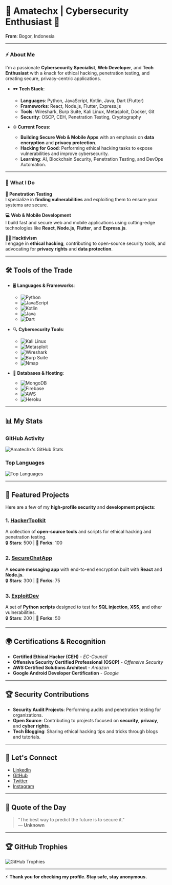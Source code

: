 # 🖤 **Amatechx | Cybersecurity Enthusiast** 🖤  
**From**: Bogor, Indonesia  

---

### ⚡ **About Me**  

I'm a passionate **Cybersecurity Specialist**, **Web Developer**, and **Tech Enthusiast** with a knack for ethical hacking, penetration testing, and creating secure, privacy-centric applications.  

- 🕶️ **Tech Stack**:  
    - **Languages**: Python, JavaScript, Kotlin, Java, Dart (Flutter)  
    - **Frameworks**: React, Node.js, Flutter, Express.js  
    - **Tools**: Wireshark, Burp Suite, Kali Linux, Metasploit, Docker, Git  
    - **Security**: OSCP, CEH, Penetration Testing, Cryptography

- 🌐 **Current Focus**:  
    - **Building Secure Web & Mobile Apps** with an emphasis on **data encryption** and **privacy protection**.  
    - **Hacking for Good**: Performing ethical hacking tasks to expose vulnerabilities and improve cybersecurity.  
    - **Learning**: AI, Blockchain Security, Penetration Testing, and DevOps Automation.

---

### 🧠 **What I Do**  

**🔐 Penetration Testing**  
I specialize in **finding vulnerabilities** and exploiting them to ensure your systems are secure.  

**💻 Web & Mobile Development**  
I build fast and secure web and mobile applications using cutting-edge technologies like **React**, **Node.js**, **Flutter**, and **Express.js**.  

**🧑‍💻 Hacktivism**  
I engage in **ethical hacking**, contributing to open-source security tools, and advocating for **privacy rights** and **data protection**.  

---

## 🛠️ **Tools of the Trade**  

- 🖥️ **Languages & Frameworks**:
    - ![Python](https://img.shields.io/badge/Python-3776AB?logo=python&logoColor=white)
    - ![JavaScript](https://img.shields.io/badge/JavaScript-F7DF1E?logo=javascript&logoColor=black)
    - ![Kotlin](https://img.shields.io/badge/Kotlin-7F52FF?logo=kotlin&logoColor=white)
    - ![Java](https://img.shields.io/badge/Java-007396?logo=java&logoColor=white)
    - ![Dart](https://img.shields.io/badge/Dart-0175C2?logo=dart&logoColor=white)

- 🔍 **Cybersecurity Tools**:
    - ![Kali Linux](https://img.shields.io/badge/Kali%20Linux-557C91?logo=kali-linux&logoColor=white)
    - ![Metasploit](https://img.shields.io/badge/Metasploit-7C5CBF?logo=metasploit&logoColor=white)
    - ![Wireshark](https://img.shields.io/badge/Wireshark-1679A3?logo=wireshark&logoColor=white)
    - ![Burp Suite](https://img.shields.io/badge/Burp%20Suite-7E2020?logo=burpsuite&logoColor=white)
    - ![Nmap](https://img.shields.io/badge/Nmap-000000?logo=nmap&logoColor=white)

- 💾 **Databases & Hosting**:
    - ![MongoDB](https://img.shields.io/badge/MongoDB-47A248?logo=mongodb&logoColor=white)
    - ![Firebase](https://img.shields.io/badge/Firebase-FFCA28?logo=firebase&logoColor=black)
    - ![AWS](https://img.shields.io/badge/Amazon%20AWS-232F3E?logo=amazonaws&logoColor=white)
    - ![Heroku](https://img.shields.io/badge/Heroku-430098?logo=heroku&logoColor=white)

---

## 📊 **My Stats**  

### **GitHub Activity**  
![Amatechx's GitHub Stats](https://github-readme-stats.vercel.app/api?username=Amatechx&show_icons=true&theme=dark&count_private=true&hide_title=true)

### **Top Languages**  
![Top Languages](https://github-readme-stats.vercel.app/api/top-langs/?username=Amatechx&theme=dark&layout=compact&hide_border=true)

---

## 🚨 **Featured Projects**  

Here are a few of my **high-profile security** and **development projects**:  

### **1. [HackerToolkit](https://github.com/Amatechx/HackerToolkit)**  
A collection of **open-source tools** and scripts for ethical hacking and penetration testing.  
🔒 **Stars**: 500 | 🍴 **Forks**: 100  

### **2. [SecureChatApp](https://github.com/Amatechx/SecureChatApp)**  
A **secure messaging app** with end-to-end encryption built with **React** and **Node.js**.  
🔒 **Stars**: 300 | 🍴 **Forks**: 75  

### **3. [ExploitDev](https://github.com/Amatechx/ExploitDev)**  
A set of **Python scripts** designed to test for **SQL injection**, **XSS**, and other vulnerabilities.  
🔒 **Stars**: 200 | 🍴 **Forks**: 50  

---

## 🌍 **Certifications & Recognition**  

- **Certified Ethical Hacker (CEH)** - *EC-Council*  
- **Offensive Security Certified Professional (OSCP)** - *Offensive Security*  
- **AWS Certified Solutions Architect** - *Amazon*  
- **Google Android Developer Certification** - *Google*

---

## 🏆 **Security Contributions**  

- **Security Audit Projects**: Performing audits and penetration testing for organizations.  
- **Open Source**: Contributing to projects focused on **security**, **privacy**, and **cyber rights**.  
- **Tech Blogging**: Sharing ethical hacking tips and tricks through blogs and tutorials.

---

## 🔗 **Let's Connect**  

- [LinkedIn](https://www.linkedin.com/in/Amatechx)  
- [GitHub](https://github.com/Amatechx)  
- [Twitter](https://twitter.com/Amatechx)  
- [Instagram](https://www.instagram.com/Amatechx)

---

## 💬 **Quote of the Day**  
> "The best way to predict the future is to secure it."  
— **Unknown**

---

## 🏆 **GitHub Trophies**  

![GitHub Trophies](https://github-profile-trophy.vercel.app/?username=Amatechx&theme=dracula&column=7&margin-w=15&margin-h=15)

---

⚡ **Thank you for checking my profile. Stay safe, stay anonymous.**
